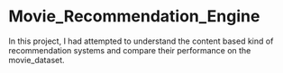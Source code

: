 # Movie_Recommendation_Engine
In this project, I had attempted to understand the content based kind of recommendation systems and compare their performance on the movie_dataset.
